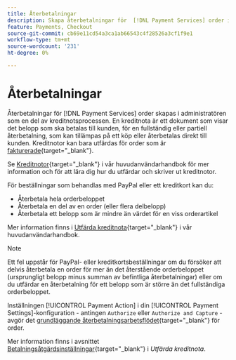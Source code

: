 ```yaml
---
title: Återbetalningar
description: Skapa återbetalningar för  [!DNL Payment Services] order i Admin som en del av kreditfakturaprocessen.
feature: Payments, Checkout
source-git-commit: cb69e11cd54a3ca1ab66543c4f28526a3cf1f9e1
workflow-type: tm+mt
source-wordcount: '231'
ht-degree: 0%

---
```


# Återbetalningar

Återbetalningar för [!DNL Payment Services] order skapas i administratören som en del av kreditnotsprocessen. En kreditnota är ett dokument som visar det belopp som ska betalas till kunden, för en fullständig eller partiell återbetalning, som kan tillämpas på ett köp eller återbetalas direkt till kunden. Kreditnotor kan bara utfärdas för order som är [fakturerade](https://experienceleague.adobe.com/en/docs/commerce-admin/stores-sales/order-management/invoices#create-an-invoice){target="_blank"}.

Se [Kreditnotor](https://experienceleague.adobe.com/en/docs/commerce-admin/stores-sales/order-management/credit-memos/credit-memos){target="_blank"} i vår huvudanvändarhandbok för mer information och för att lära dig hur du utfärdar och skriver ut kreditnotor.

För beställningar som behandlas med PayPal eller ett kreditkort kan du:

* Återbetala hela orderbeloppet
* Återbetala en del av en order (eller flera delbelopp)
* Återbetala ett belopp som är mindre än värdet för en viss orderartikel

Mer information finns i [Utfärda kreditnota](https://experienceleague.adobe.com/en/docs/commerce-admin/stores-sales/order-management/credit-memos/credit-memo-create){target="_blank"} i vår huvudanvändarhandbok.

>[!NOTE]
>
>Ett fel uppstår för PayPal- eller kreditkortsbeställningar om du försöker att delvis återbetala en order för mer än det återstående orderbeloppet (ursprungligt belopp minus summan av befintliga återbetalningar) eller om du utfärdar en återbetalning för ett belopp som är större än det fullständiga orderbeloppet.

Inställningen [!UICONTROL Payment Action] i din [!UICONTROL Payment Settings]-konfiguration - antingen `Authorize` eller `Authorize and Capture` - avgör det [grundläggande återbetalningsarbetsflödet](https://experienceleague.adobe.com/en/docs/commerce-admin/stores-sales/order-management/credit-memos/credit-memos#refund-workflow){target="_blank"} för order.

Mer information finns i avsnittet [Betalningsåtgärdsinställningar](https://experienceleague.adobe.com/en/docs/commerce-admin/stores-sales/order-management/credit-memos/credit-memo-create#payment-action-setting){target="_blank"} i _Utfärda kreditnota_.
